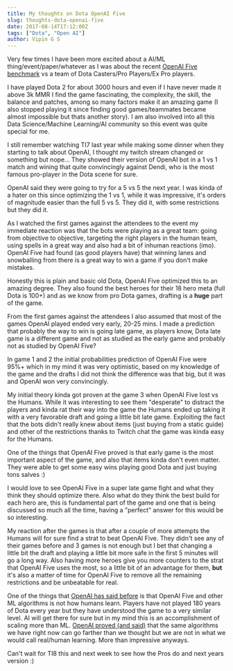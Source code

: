 ```yaml
---
title: My thoughts on Dota OpenAI Five
slug: thoughts-dota-openai-five
date: 2017-08-14T17:12:00Z
tags: ["Dota", "Open AI"]
author: Vipin G S
---
```


Very few times I have been more excited about a AI/ML thing/event/paper/whatever as I was about the recent [OpenAI Five benchmark](https://blog.openai.com/openai-five-benchmark/) vs a team of Dota Casters/Pro Players/Ex Pro players. 

I have played Dota 2 for about 3000 hours and even if I have never made it above 3k MMR I find the game fascinating, the complexity, the skill, the balance and patches, among so many factors make it an amazing game (I also stopped playing it since finding good games/teammates became almost impossible but thats another story). I am also involved into all this Data Science/Machine Learning/AI community so this event was quite special for me.

I still remember watching TI7 last year while making some dinner when they starting to talk about OpenAI, I thought my twitch stream changed or something but nope... They showed their version of OpenAI bot in a 1 vs 1 match and wining that quite convincingly against Dendi, who is the most famous pro-player in the Dota scene for sure.

OpenAI said they were going to try for a 5 vs 5 the next year. I was kinda of a hater on this since optimizing the 1 vs 1, while it was impressive, it's orders of magnitude easier than the full 5 vs 5. They did it, with some restrictions but they did it.

As I watched the first games against the attendees to the event my immediate reaction was that the bots were playing as a great team: going from objective to objective, targeting the right players in the human team, using spells in a great way and also had a bit of inhuman reactions (imo). OpenAI Five had found (as good players have) that winning lanes and snowballing from there is a great way to win a game if you don't make mistakes.

Honestly this is plain and basic old Dota, OpenAI Five optimized this to an amazing degree. They also found the best heroes for their 18 hero meta (full Dota is 100+) and as we know from pro Dota games, drafting is a **huge** part of the game.

From the first games against the attendees I also assumed that most of the games OpenAI played ended very early, 20-25 mins. I made a prediction that probably the way to win is going late game, as players know, Dota late game is a different game and not as studied as the early game and probably not as studied by OpenAI Five?

In game 1 and 2 the initial probabilities prediction of OpenAI Five were 95%+ which in my mind it was very optimistic, based on my knowledge of the game and the drafts I did not think the difference was that big, but it was and OpenAI won very convincingly.

My initial theory kinda got proven at the game 3 when OpenAI Five lost vs the Humans. While it was interesting to see them "desperate" to distract the players and kinda rat their way into the game the Humans ended up taking it with a very favorable draft and going a little bit late game. Exploiting the fact that the bots didn't really knew about items (just buying from a static guide) and other of the restrictions thanks to Twitch chat the game was kinda easy for the Humans.

One of the things that OpenAI Five proved is that early game is the most important aspect of the game, and also that items kinda don't even matter. They were able to get some easy wins playing good Dota and just buying tons salves :)

I would love to see OpenAI Five in a super late game fight and what they think they should optimize there. Also what do they think the best build for each hero are, this is fundamental part of the game and one that is being discussed so much all the time, having a "perfect" answer for this would be so interesting.

My reaction after the games is that after a couple of more attempts the Humans will for sure find a strat to beat OpenAI Five. They didn't see any of their games before and 3 games is not enough but I bet that changing a little bit the draft and playing a little bit more safe in the first 5 minutes will go a long way. Also having more heroes give you more counters to the strat that OpenAI Five uses the most, so a little bit of an advantage for them, **but** it's also a matter of time for OpenAI Five to remove all the remaining restrictions and be unbeatable for real.

One of the things that [OpenAI has said before](https://blog.openai.com/learning-montezumas-revenge-from-a-single-demonstration/) is that OpenAI Five and other ML algorithms is not how humans learn. Players have not played 180 years of Dota every year but they have understood the game to a very similar level. AI will get there for sure but in my mind this is an accomplishment of scaling more than ML. [OpenAI proved (and said)](https://blog.openai.com/openai-five-benchmark/) that the same algorithms we have right now can go farther than we thought but we are not in what we would call real/human learning. More than impressive anyways.

Can't wait for TI8 this and next week to see how the Pros do and next years version :)

